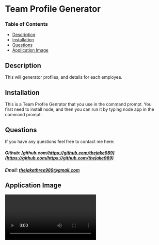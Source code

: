 # Team Profile Generator

### Table of Contents

- [Description](#description)
- [Installation](#installation)
- [Questions](#questions)
- [Application Image](#application-image)

## Description

This will generator profiles, and details for each employee.

## Installation

This is a Team Profile Genrator that you use in the command prompt. You first need to install node, and then you can run it by typing node app in the command prompt.

## Questions

If you have any questions feel free to contact me here:

##### Github: [github.com/https://github.com/thejake989](https://github.com/https://github.com/thejake989)

##### Email: [thejakethree989@gmail.com](mailto:thejakethree989@gmail.com?subject=[GitHub])

## Application Image

![Image of Application](..%5C..%5CDevelop-Challenge-8%5CteamProfileGenerator%5Cassets%5Cimages%5Csample.mp4)
